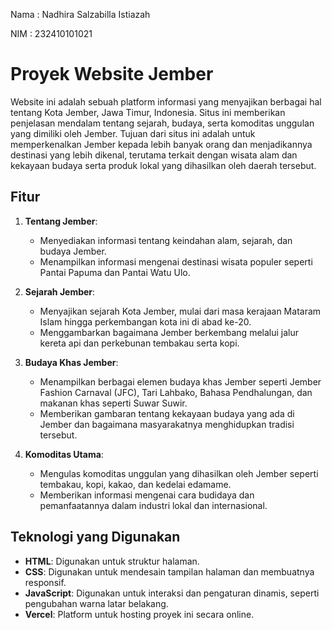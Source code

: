 Nama : Nadhira Salzabilla Istiazah

NIM : 232410101021

# Proyek Website Jember

Website ini adalah sebuah platform informasi yang menyajikan berbagai hal tentang Kota Jember, Jawa Timur, Indonesia. Situs ini memberikan penjelasan mendalam tentang sejarah, budaya, serta komoditas unggulan yang dimiliki oleh Jember. Tujuan dari situs ini adalah untuk memperkenalkan Jember kepada lebih banyak orang dan menjadikannya destinasi yang lebih dikenal, terutama terkait dengan wisata alam dan kekayaan budaya serta produk lokal yang dihasilkan oleh daerah tersebut.

## Fitur

1. **Tentang Jember**:
   - Menyediakan informasi tentang keindahan alam, sejarah, dan budaya Jember.
   - Menampilkan informasi mengenai destinasi wisata populer seperti Pantai Papuma dan Pantai Watu Ulo.

2. **Sejarah Jember**:
   - Menyajikan sejarah Kota Jember, mulai dari masa kerajaan Mataram Islam hingga perkembangan kota ini di abad ke-20.
   - Menggambarkan bagaimana Jember berkembang melalui jalur kereta api dan perkebunan tembakau serta kopi.

3. **Budaya Khas Jember**:
   - Menampilkan berbagai elemen budaya khas Jember seperti Jember Fashion Carnaval (JFC), Tari Lahbako, Bahasa Pendhalungan, dan makanan khas seperti Suwar Suwir.
   - Memberikan gambaran tentang kekayaan budaya yang ada di Jember dan bagaimana masyarakatnya menghidupkan tradisi tersebut.

4. **Komoditas Utama**:
   - Mengulas komoditas unggulan yang dihasilkan oleh Jember seperti tembakau, kopi, kakao, dan kedelai edamame.
   - Memberikan informasi mengenai cara budidaya dan pemanfaatannya dalam industri lokal dan internasional.

## Teknologi yang Digunakan

- **HTML**: Digunakan untuk struktur halaman.
- **CSS**: Digunakan untuk mendesain tampilan halaman dan membuatnya responsif.
- **JavaScript**: Digunakan untuk interaksi dan pengaturan dinamis, seperti pengubahan warna latar belakang.
- **Vercel**: Platform untuk hosting proyek ini secara online.
